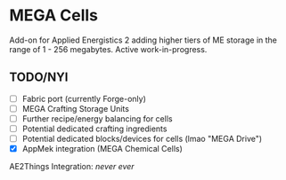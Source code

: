# MEGA Cells

Add-on for Applied Energistics 2 adding higher tiers of ME storage in the range of 1 - 256 megabytes.
Active work-in-progress.

## TODO/NYI

- [ ] Fabric port (currently Forge-only)
- [ ] MEGA Crafting Storage Units
- [ ] Further recipe/energy balancing for cells
- [ ] Potential dedicated crafting ingredients
- [ ] Potential dedicated blocks/devices for cells (lmao "MEGA Drive")
- [x] AppMek integration (MEGA Chemical Cells)

AE2Things Integration: _never ever_
